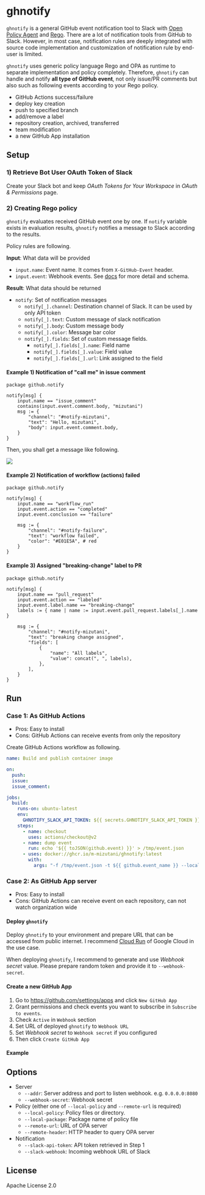 # ghnotify

`ghnotify` is a general GitHub event notification tool to Slack with [Open Policy Agent](https://github.com/open-policy-agent/opa) and [Rego](https://www.openpolicyagent.org/docs/latest/policy-language/). There are a lot of notification tools from GitHub to Slack. However, in most case, notification rules are deeply integrated with source code implementation and customization of notification rule by end-user is limited.

`ghnotify` uses generic policy language Rego and OPA as runtime to separate implementation and policy completely. Therefore, `ghnotify` can handle and notify **all type of GitHub event**, not only issue/PR comments but also such as following events according to your Rego policy.

- GitHub Actions success/failure
- deploy key creation
- push to specified branch
- add/remove a label
- repository creation, archived, transferred
- team modification
- a new GitHub App installation

## Setup

### 1) Retrieve Bot User OAuth Token of Slack

Create your Slack bot and keep *OAuth Tokens for Your Workspace* in *OAuth & Permissions* page.

### 2) Creating Rego policy

`ghnotify` evaluates received GitHub event one by one. If `notify` variable exists in evaluation results, `ghnotify` notifies a message to Slack according to the results.

Policy rules are following.

**Input**: What data will be provided
- `input.name`: Event name. It comes from `X-GitHub-Event` header.
- `input.event`: Webhook events. See [docs](https://docs.github.com/en/developers/webhooks-and-events/webhooks) for more detail and schema.

**Result**: What data should be returned
- `notify`: Set of notification messages
    - `notify[_].channel`: Destination channel of Slack. It can be used by only API token
    - `notify[_].text`: Custom message of slack notification
    - `notify[_].body`: Custom message body
    - `notify[_].color`: Message bar color
    - `notify[_].fields`: Set of custom message fields.
        - `notify[_].fields[_].name`: Field name
        - `notify[_].fields[_].value`: Field value
        - `notify[_].fields[_].url`: Link assigned to the field

#### Example 1) Notification of "call me" in issue comment

```rego
package github.notify

notify[msg] {
    input.name == "issue_comment"
    contains(input.event.comment.body, "mizutani")
    msg := {
        "channel": "#notify-mizutani",
        "text": "Hello, mizutani",
        "body": input.event.comment.body,
    }
}
```

Then, you shall get a message like following.

![](https://user-images.githubusercontent.com/605953/155864886-c9c8ccbb-809c-44df-8925-fe69a0d820f4.png)


#### Example 2) Notification of workflow (actions) failed

```rego
package github.notify

notify[msg] {
    input.name == "workflow_run"
    input.event.action == "completed"
    input.event.conclusion == "failure"

    msg := {
        "channel": "#notify-failure",
        "text": "workflow failed",
        "color": "#E01E5A", # red
    }
}
```

#### Example 3) Assigned "breaking-change" label to PR

```rego
package github.notify

notify[msg] {
    input.name == "pull_request"
    input.event.action == "labeled"
    input.event.label.name == "breaking-change"
    labels := { name | name := input.event.pull_request.labels[_].name }

    msg := {
        "channel": "#notify-mizutani",
        "text": "breaking change assigned",
        "fields": [
            {
                "name": "All labels",
                "value": concat(", ", labels),
            },
        ],
    }
}
```

## Run

### Case 1: As GitHub Actions

- Pros: Easy to install
- Cons: GitHub Actions can receive events from only the repository

Create GitHub Actions workflow as following.

```yaml
name: Build and publish container image

on:
  push:
  issue:
  issue_comment:

jobs:
  build:
    runs-on: ubuntu-latest
    env:
      GHNOTIFY_SLACK_API_TOKEN: ${{ secrets.GHNOTIFY_SLACK_API_TOKEN }}
    steps:
      - name: checkout
        uses: actions/checkout@v2
      - name: dump event
        run: echo '${{ toJSON(github.event) }}' > /tmp/event.json
      - uses: docker://ghcr.io/m-mizutani/ghnotify:latest
        with:
          args: "-f /tmp/event.json -t ${{ github.event_name }} --local-policy ./policy"
```

### Case 2: As GitHub App server

- Pros: Easy to install
- Cons: GitHub Actions can receive event on each repository, can not watch organization wide

#### Deploy `ghnotify`

Deploy `ghnotify` to your environment and prepare URL that can be accessed from public internet. I recommend [Cloud Run](https://cloud.google.com/run) of Google Cloud in the use case.

When deploying `ghnotify`, I recommend to generate and use *Webhook secret* value. Please prepare random token and provide it to `--webhook-secret`.

#### Create a new GitHub App

1. Go to https://github.com/settings/apps and click `New GitHub App`
2. Grant permissions and check events you want to subscribe in `Subscribe to events`.
3. Check `Active` in `Webhook` section
4. Set URL of deployed `ghnotify` to `Webhook URL`
5. Set *Webhook secret* to `Webhook secret` if you configured
6. Then click `Create GitHub App`

#### Example

## Options

- Server
    - `--addr`: Server address and port to listen webhook. e.g. `0.0.0.0:8080`
    - `--webhook-secret`: Webhook secret
- Policy (either one of `--local-policy` and `--remote-url` is required)
    - `--local-policy`: Policy files or directory.
    - `--local-package`: Package name of policy file
    - `--remote-url`: URL of OPA server
    - `--remote-header`: HTTP header to query OPA server
- Notification
    - `--slack-api-token`: API token retrieved in Step 1
    - `--slack-webhook`: Incoming webhook URL of Slack

## License

Apache License 2.0

